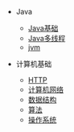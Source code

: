 * Java

  * [Java基础](./docs/java/Java基础.md)
  * [Java多线程](./docs/java/Java多线程.md)
  * [jvm](./docs/java/jvm.md)

* 计算机基础

  * [HTTP](./docs/computer/HTTP.md)
  * [计算机网络](./docs/computer/远程通信.md)
  * [数据结构](./docs/computer/数据结构.md)
  * [算法](./docs/computer/算法.md)
  * [操作系统](./docs/computer/操作系统.md)